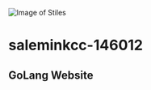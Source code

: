 ![Image of Stiles](https://storage.googleapis.com/stiles-images/StilesLogo.png)
# saleminkcc-146012
## GoLang Website
